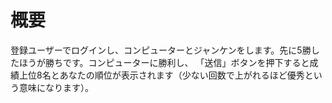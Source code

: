 # 概要
登録ユーザーでログインし、コンピューターとジャンケンをします。先に5勝したほうが勝ちです。コンピューターに勝利し、
「送信」ボタンを押下すると成績上位8名とあなたの順位が表示されます（少ない回数で上がれるほど優秀という意味になります）。
